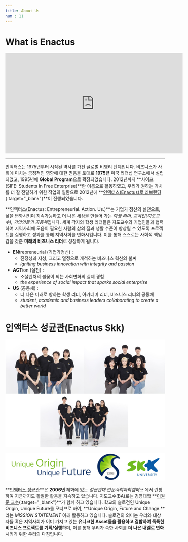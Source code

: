 ```yaml
---
title: About Us
num : 11
---
```


# What is Enactus

<iframe width="560" height="315" src="https://www.youtube.com/embed/f336qgsZDcA?rel=0" frameborder="0" allow="autoplay; encrypted-media" allowfullscreen></iframe>


*****

인액터스는 1975년부터 시작된 역사를 가진 글로벌 비영리 단체입니다.
비즈니스가 사회에 미치는 긍정적인 영향에 대한 믿음을 토대로 **1975년** 미국 리더십 연구소에서 설립되었고,
1995년에 **Global Program**으로 확장되었습니다.
2012년까지 **사이프(SIFE: Students In Free Enterprise)**란 이름으로 활동하였고, 우리가 원하는 가치를 더 잘 전달하기 위한 작업의 일환으로 2012년에 **[인액터스(Enactus)로 리브랜딩](http://enactuskorea.org/who-we-are/sife-is-now/){:target="_blank"}**이 진행되었습니다.

**인액터스(Enactus: Entrepreneurial. Action. Us.)**는 기업가 정신의 실천으로, 삶을 변화시키며 지속가능하고 더 나은 세상을 만들어 가는 *학생 리더, 교육인(지도교수), 기업인들의 공동체*입니다.
세계 각지의 학생 리더들은 지도교수와 기업인들과 협력하여 지역사회에 도움이 필요한 사람의 삶의 질과 생활 수준이 향상될 수 있도록 프로젝트를 실행하고 성과를 통해 지역사회를 변화시킵니다. 이를 통해 스스로는 사회적 책임감을 갖춘 **미래의 비즈니스 리더**로 성장하게 됩니다.

+ **EN**trepreneurial (기업가정신) :
    + 진정성과 지성, 그리고 열정으로 개척하는 비즈니스 혁신의 불씨
    + *igniting business innovation with integrity and passion*
+ **ACT**ion (실천) :
    + 소셜벤처의 불꽃이 되는 사회변화의 실제 경험
    + *the experience of social impact that sparks social enterprise*
+ **US** (공동체) :
    + 더 나은 미래로 향하는 학생 리더, 아카데미 리더, 비즈니스 리더의 공동체
    + *student, academic and business leaders collaborating to create a better world*



# 인액터스 성균관(Enactus Skk)

![](/images/who-we-are/31_32.png)

![](/images/who-we-are/skku-slogan.jpg)

**[인액터스 성균관](#Redirect)**은 **2006년** 혜화에 있는 *성균관대 인문사회과학캠퍼스* 에서 런칭하여 지금까지도 활발한 활동을 지속하고 있습니다. 지도교수(BA)로는 경영대학 **[이원준 교수](http://biz.skku.edu/kr/faculty.do?facultyId=39&categoryId=5&language=KR&facultyType=&pageIndex=1&searchCnd=0&searchWrd=%EC%9D%B4%EC%9B%90%EC%A4%80){:target="_blank"}**가 함께 하고 있습니다.
학교의 슬로건인 Unique Origin, Unique Future를 모티브로 하여, **Unique Origin, Future and Change.**라는 *MISSION STATEMENT* 아래 활동하고 있습니다. 슬로건의 의미는 우리와 대상자들 혹은 지역사회가 이미 가지고 있는 **유니크한 Asset들을 활용하고 결합하여 독특한 비즈니스 프로젝트를 기획/실행**하며, 이를 통해 우리가 속한 사회를 **더 나은 내일로 변화**시키기 위한 우리의 다짐입니다.

